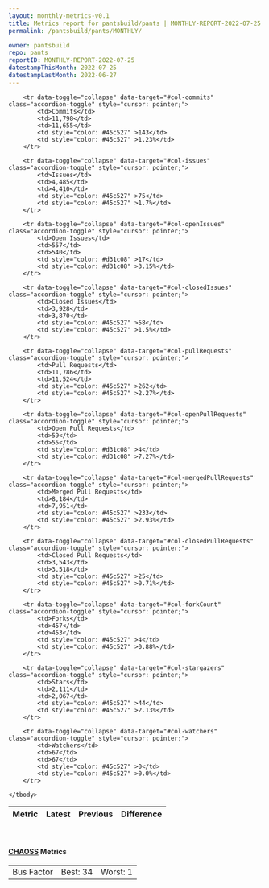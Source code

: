 ```yaml
---
layout: monthly-metrics-v0.1
title: Metrics report for pantsbuild/pants | MONTHLY-REPORT-2022-07-25 | 2022-07-25
permalink: /pantsbuild/pants/MONTHLY/

owner: pantsbuild
repo: pants
reportID: MONTHLY-REPORT-2022-07-25
datestampThisMonth: 2022-07-25
datestampLastMonth: 2022-06-27
---
```



<table class="table table-condensed" style="border-collapse:collapse;">
    <thead>
    <tr>
        <th>Metric</th>
        <th>Latest</th>
        <th>Previous</th>
        <th colspan="2" style="text-align: center;">Difference</th>
    </tr>
    </thead>
    <tbody>

        <tr data-toggle="collapse" data-target="#col-commits" class="accordion-toggle" style="cursor: pointer;">
            <td>Commits</td>
            <td>11,798</td>
            <td>11,655</td>
            <td style="color: #45c527" >143</td>
            <td style="color: #45c527" >1.23%</td>
        </tr>
        
        <tr data-toggle="collapse" data-target="#col-issues" class="accordion-toggle" style="cursor: pointer;">
            <td>Issues</td>
            <td>4,485</td>
            <td>4,410</td>
            <td style="color: #45c527" >75</td>
            <td style="color: #45c527" >1.7%</td>
        </tr>
        
        <tr data-toggle="collapse" data-target="#col-openIssues" class="accordion-toggle" style="cursor: pointer;">
            <td>Open Issues</td>
            <td>557</td>
            <td>540</td>
            <td style="color: #d31c08" >17</td>
            <td style="color: #d31c08" >3.15%</td>
        </tr>
        
        <tr data-toggle="collapse" data-target="#col-closedIssues" class="accordion-toggle" style="cursor: pointer;">
            <td>Closed Issues</td>
            <td>3,928</td>
            <td>3,870</td>
            <td style="color: #45c527" >58</td>
            <td style="color: #45c527" >1.5%</td>
        </tr>
        
        <tr data-toggle="collapse" data-target="#col-pullRequests" class="accordion-toggle" style="cursor: pointer;">
            <td>Pull Requests</td>
            <td>11,786</td>
            <td>11,524</td>
            <td style="color: #45c527" >262</td>
            <td style="color: #45c527" >2.27%</td>
        </tr>
        
        <tr data-toggle="collapse" data-target="#col-openPullRequests" class="accordion-toggle" style="cursor: pointer;">
            <td>Open Pull Requests</td>
            <td>59</td>
            <td>55</td>
            <td style="color: #d31c08" >4</td>
            <td style="color: #d31c08" >7.27%</td>
        </tr>
        
        <tr data-toggle="collapse" data-target="#col-mergedPullRequests" class="accordion-toggle" style="cursor: pointer;">
            <td>Merged Pull Requests</td>
            <td>8,184</td>
            <td>7,951</td>
            <td style="color: #45c527" >233</td>
            <td style="color: #45c527" >2.93%</td>
        </tr>
        
        <tr data-toggle="collapse" data-target="#col-closedPullRequests" class="accordion-toggle" style="cursor: pointer;">
            <td>Closed Pull Requests</td>
            <td>3,543</td>
            <td>3,518</td>
            <td style="color: #45c527" >25</td>
            <td style="color: #45c527" >0.71%</td>
        </tr>
        
        <tr data-toggle="collapse" data-target="#col-forkCount" class="accordion-toggle" style="cursor: pointer;">
            <td>Forks</td>
            <td>457</td>
            <td>453</td>
            <td style="color: #45c527" >4</td>
            <td style="color: #45c527" >0.88%</td>
        </tr>
        
        <tr data-toggle="collapse" data-target="#col-stargazers" class="accordion-toggle" style="cursor: pointer;">
            <td>Stars</td>
            <td>2,111</td>
            <td>2,067</td>
            <td style="color: #45c527" >44</td>
            <td style="color: #45c527" >2.13%</td>
        </tr>
        
        <tr data-toggle="collapse" data-target="#col-watchers" class="accordion-toggle" style="cursor: pointer;">
            <td>Watchers</td>
            <td>67</td>
            <td>67</td>
            <td style="color: #45c527" >0</td>
            <td style="color: #45c527" >0.0%</td>
        </tr>
        
    </tbody>
</table>
<br>
<h4><a target="_blank" href="https://chaoss.community/">CHAOSS</a> Metrics</h4>

<table class="table table-condensed" style="border-collapse:collapse;">
    <tbody>
        <td>Bus Factor</td>
        <td>Best: 34</td>
        <td>Worst: 1</td>
    </tbody>
</table>
